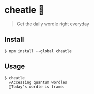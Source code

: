 # cheatle 🔮 

> Get the daily wordle right everyday

## Install

```
$ npm install --global cheatle
```

## Usage

```
$ cheatle 
  ✔Accessing quantum wordles
  🔮Today's wordle is frame.
```
